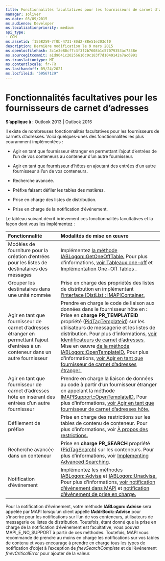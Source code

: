 ```yaml
---
title: Fonctionnalités facultatives pour les fournisseurs de carnet d’adresses
manager: soliver
ms.date: 03/09/2015
ms.audience: Developer
ms.localizationpriority: medium
api_type:
- COM
ms.assetid: f1558259-7f0b-4731-80d2-88e51e203df0
description: Dernière modification le 9 mars 2015
ms.openlocfilehash: 3c1e3e80cf7c3f3f2b7608b1c57079353ac7338e
ms.sourcegitcommit: a1d9041c20256616c9c183f7d1049142a7ac6991
ms.translationtype: MT
ms.contentlocale: fr-FR
ms.lasthandoff: 09/24/2021
ms.locfileid: "59567129"
---
```

# <a name="optional-features-for-address-book-providers"></a>Fonctionnalités facultatives pour les fournisseurs de carnet d’adresses

  
  
**S’applique à** : Outlook 2013 | Outlook 2016 
  
Il existe de nombreuses fonctionnalités facultatives pour les fournisseurs de carnets d’adresses. Voici quelques-unes des fonctionnalités les plus couramment implémentées :
  
- Agir en tant que fournisseur étranger en permettant l’ajout d’entrées de l’un de vos conteneurs au conteneur d’un autre fournisseur.
    
- Agir en tant que fournisseur d’hôtes en ajoutant des entrées d’un autre fournisseur à l’un de vos conteneurs.
    
- Recherche avancée.
    
- Préfixe faisant défiler les tables des matières.
    
- Prise en charge des listes de distribution.
    
- Prise en charge de la notification d’événement.
    
Le tableau suivant décrit brièvement ces fonctionnalités facultatives et la façon dont vous les implémentez :
  
|**Fonctionnalité**|**Modalités de mise en œuvre**|
|:-----|:-----|
|Modèles de fourniture pour la création d’entrées pour les listes de destinataires des messages  <br/> |Implémentez [la méthode IABLogon::GetOneOffTable.](iablogon-getoneofftable.md) Pour plus d’informations, [voir Tableaux one-off](one-off-tables.md) et [Implémentation One-Off Tables .](implementing-one-off-tables.md)  <br/> |
|Grouper les destinataires dans une unité nommée  <br/> |Prise en charge des propriétés des listes de distribution en implémentant [l’interface IDistList : IMAPIContainer.](idistlistimapicontainer.md)  <br/> |
|Agir en tant que fournisseur de carnet d’adresses étranger en permettant l’ajout d’entrées à un conteneur dans un autre fournisseur  <br/> | Prendre en charge le code de liaison aux données dans le fournisseur hôte en :  <br/>  Prise en **charge PR_TEMPLATEID** propriété ([PidTagTemplateid](pidtagtemplateid-canonical-property.md)) sur les utilisateurs de messagerie et les listes de distribution. Pour plus d’informations, [voir Identificateurs de carnet d’adresses.](address-book-identifiers.md)  <br/>  Mise en œuvre [de la méthode IABLogon::OpenTemplateID.](iablogon-opentemplateid.md) Pour plus d’informations, [voir Agir en tant que fournisseur de carnet d’adresses étranger.](acting-as-a-foreign-address-book-provider.md)  <br/> |
|Agir en tant que fournisseur de carnet d’adresses hôte en insérant des entrées d’un autre fournisseur  <br/> |Prendre en charge la liaison de données au code à partir d’un fournisseur étranger en appelant la méthode [IMAPISupport::OpenTemplateID.](imapisupport-opentemplateid.md) Pour plus d’informations, [voir Agir en tant que fournisseur de carnet d’adresses hôte.](acting-as-a-host-address-book-provider.md)  <br/> |
|Défilement de préfixe  <br/> |Prise en charge des restrictions sur les tables de contenu de conteneur. Pour plus d’informations, voir [À propos des restrictions.](about-restrictions.md)  <br/> |
|Recherche avancée dans un conteneur  <br/> |Prise en **charge PR_SEARCH** propriété ([PidTagSearch](pidtagsearch-canonical-property.md)) sur les conteneurs. Pour plus d’informations, voir [Implementing Advanced Searching](implementing-advanced-searching.md).  <br/> |
|Notification d’événement  <br/> |Implémentez [les méthodes IABLogon::Advise](iablogon-advise.md) et [IABLogon::Unadvise.](iablogon-unadvise.md) Pour plus d’informations, [voir notification d’événement dans MAPI](event-notification-in-mapi.md) et [notification d’événement de prise en charge.](supporting-event-notification.md)  <br/> |
   
Pour la notification d’événement, votre méthode **IABLogon::Advise** sera appelée par MAPI lorsqu’un client appelle **IAddrBook::Advise** pour s’inscrire pour les notifications sur l’un de vos conteneurs, utilisateurs de messagerie ou listes de distribution. Toutefois, étant donné que la prise en charge de la notification d’événement est facultative, vous pouvez MAPI_E_NO_SUPPORT à partir de ces méthodes. Toutefois, MAPI vous recommande de prendre au moins en charge les notifications sur vos tables de contenu et vous encourage à prendre en charge tous les types de notification d’objet à l’exception de  _fnevSearchComplete_ et de l’événement  _fnevCriticalError_ pour ajouter de la valeur. 
  

